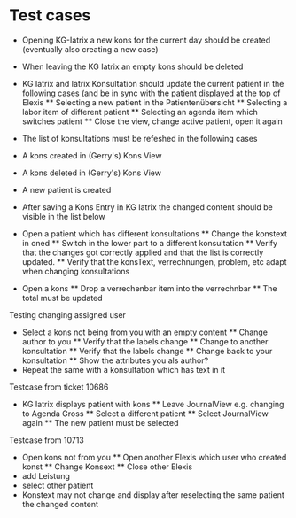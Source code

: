 # Test cases

* Opening KG-Iatrix a new kons for the current day should be created (eventually also creating a new case)
* When leaving the KG Iatrix an empty kons should be deleted
* KG Iatrix and Iatrix Konsultation should update the current patient in the following cases (and be in sync with the patient displayed at the top of Elexis 
** Selecting a new patient in the Patientenübersicht
** Selecting a labor item of different patient
** Selecting an agenda item which switches patient
** Close the view, change active patient, open it again
* The list of konsultations must be refeshed in the following cases
* A kons created in (Gerry's) Kons View
* A kons deleted in (Gerry's) Kons View
* A new patient is created
* After saving a Kons Entry in KG Iatrix the changed content should be visible in the list below


* Open a patient which has different konsultations
** Change the konstext in oned
** Switch in the lower part to a different konsultation
** Verify that the changes got correctly applied and that the list is correctly updated.
** Verify that the konsText, verrechnungen, problem, etc adapt when changing konsultations

* Open a kons
** Drop a verrechenbar item into the verrechnbar
** The total must be updated

Testing changing assigned user
* Select a kons not being from you with an empty content
** Change author to you
** Verify that the labels change
** Change to another konsultation
** Verify that the labels change
** Change back to your konsultation
** Show the attributes you als author?
* Repeat the same with a  konsultation which has text in it

Testcase from ticket 10686
* KG Iatrix displays patient with kons
** Leave JournalView e.g. changing to Agenda Gross
** Select a different patient
** Select JournalView again
** The new patient must be selected

Testcase from 10713

* Open kons not from you
** Open another Elexis which user who created konst
** Change Konsext
** Close other Elexis
* add Leistung
* select other patient
* Konstext may not change and display after reselecting the same patient the changed content
